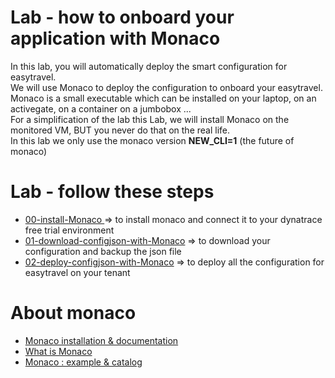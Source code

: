 #  Lab - how to onboard your application with Monaco

In this lab, you will automatically deploy the smart configuration for easytravel.  
We will use Monaco to deploy the configuration to onboard your easytravel.   
Monaco is a small executable which can be installed on your laptop, on an activegate, on a container on a jumbobox ...  
For a simplification of the lab this Lab, we will install Monaco on the monitored VM, BUT you never do that on the real life.     
In this lab we only use the monaco version **NEW_CLI=1** (the future of monaco)  

# Lab - follow these steps   

- [00-install-Monaco ](https://github.com/dynatrace-ace-services/easy-dynatrace-with-monaco/tree/main/00-install-Monaco) => to install monaco and connect it to your dynatrace free trial environment   
- [01-download-configjson-with-Monaco](https://github.com/dynatrace-ace-services/dynatrace-lab-onboarding/tree/main/01-download-configjson-with-Monaco) => to download your configuration and backup the json file
- [02-deploy-configjson-with-Monaco](https://github.com/dynatrace-ace-services/dynatrace-lab-onboarding/tree/main/02-deploy-configjson-with-Monaco) => to deploy all the configuration for easytravel on your tenant  


# About monaco
- [Monaco installation & documentation](https://dynatrace-oss.github.io/dynatrace-monitoring-as-code/installation)  
- [What is Monaco](https://github.com/dynatrace-ace-services/quickstart-ace-configurator/blob/main/What-is-Monaco-for-Dynatrace.pdf)  
- [Monaco : example & catalog](https://github.com/dynatrace-ace-services/quickstart-ace-configurator)  
